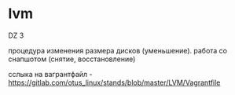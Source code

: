 # lvm
DZ 3

процедура изменения размера дисков (уменьшение).
работа со снапшотом (снятие, восстановление)

сслыка на вагрантфайл - https://gitlab.com/otus_linux/stands/blob/master/LVM/Vagrantfile
